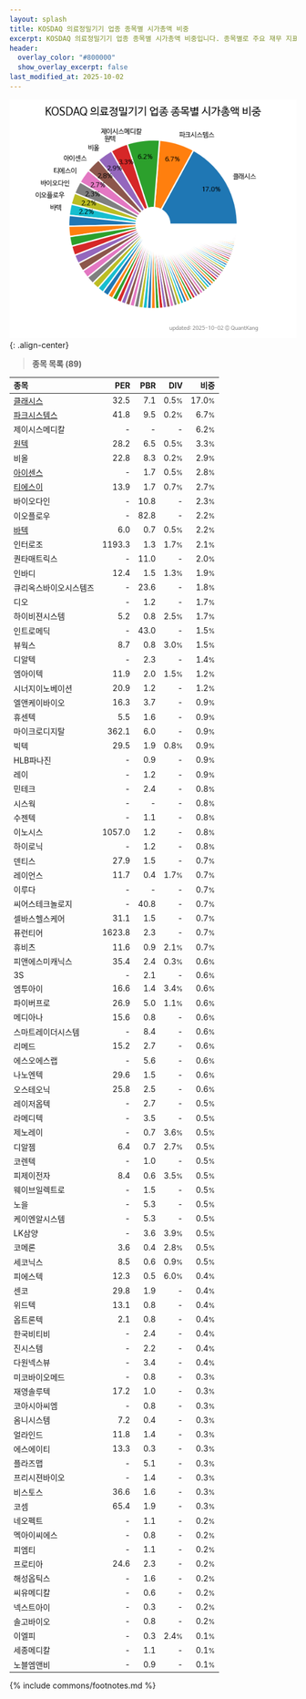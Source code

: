 ```yaml
---
layout: splash
title: KOSDAQ 의료정밀기기 업종 종목별 시가총액 비중
excerpt: KOSDAQ 의료정밀기기 업종 종목별 시가총액 비중입니다. 종목별로 주요 재무 지표를 함께 표시합니다.
header:
  overlay_color: "#800000"
  show_overlay_excerpt: false
last_modified_at: 2025-10-02
---
```



![KOSDAQ 의료정밀기기 업종 종목별 시가총액 비중](/stats/sector/images/kosdaq_업종_의료정밀기기_종목.png){: .align-center}


> **종목 목록 (89)**<a id="list"></a>

| **종목** | **PER** | **PBR** | **DIV** | **비중** |
| :------- | ------: | ------: | ------: | -------: |
| [클래시스](/214150/) | 32.5 | 7.1 | 0.5<small>%</small> | 17.0<small>%</small> |
| [파크시스템스](/140860/) | 41.8 | 9.5 | 0.2<small>%</small> | 6.7<small>%</small> |
| 제이시스메디칼 | - | - | - | 6.2<small>%</small> |
| [원텍](/336570/) | 28.2 | 6.5 | 0.5<small>%</small> | 3.3<small>%</small> |
| 비올 | 22.8 | 8.3 | 0.2<small>%</small> | 2.9<small>%</small> |
| [아이센스](/099190/) | - | 1.7 | 0.5<small>%</small> | 2.8<small>%</small> |
| [티에스이](/131290/) | 13.9 | 1.7 | 0.7<small>%</small> | 2.7<small>%</small> |
| 바이오다인 | - | 10.8 | - | 2.3<small>%</small> |
| 이오플로우 | - | 82.8 | - | 2.2<small>%</small> |
| [바텍](/043150/) | 6.0 | 0.7 | 0.5<small>%</small> | 2.2<small>%</small> |
| 인터로조 | 1193.3 | 1.3 | 1.7<small>%</small> | 2.1<small>%</small> |
| 퀀타매트릭스 | - | 11.0 | - | 2.0<small>%</small> |
| 인바디 | 12.4 | 1.5 | 1.3<small>%</small> | 1.9<small>%</small> |
| 큐리옥스바이오시스템즈 | - | 23.6 | - | 1.8<small>%</small> |
| 디오 | - | 1.2 | - | 1.7<small>%</small> |
| 하이비젼시스템 | 5.2 | 0.8 | 2.5<small>%</small> | 1.7<small>%</small> |
| 인트로메딕 | - | 43.0 | - | 1.5<small>%</small> |
| 뷰웍스 | 8.7 | 0.8 | 3.0<small>%</small> | 1.5<small>%</small> |
| 디알텍 | - | 2.3 | - | 1.4<small>%</small> |
| 엠아이텍 | 11.9 | 2.0 | 1.5<small>%</small> | 1.2<small>%</small> |
| 시너지이노베이션 | 20.9 | 1.2 | - | 1.2<small>%</small> |
| 엘앤케이바이오 | 16.3 | 3.7 | - | 0.9<small>%</small> |
| 휴센텍 | 5.5 | 1.6 | - | 0.9<small>%</small> |
| 마이크로디지탈 | 362.1 | 6.0 | - | 0.9<small>%</small> |
| 빅텍 | 29.5 | 1.9 | 0.8<small>%</small> | 0.9<small>%</small> |
| HLB파나진 | - | 0.9 | - | 0.9<small>%</small> |
| 레이 | - | 1.2 | - | 0.9<small>%</small> |
| 민테크 | - | 2.4 | - | 0.8<small>%</small> |
| 시스웍 | - | - | - | 0.8<small>%</small> |
| 수젠텍 | - | 1.1 | - | 0.8<small>%</small> |
| 이노시스 | 1057.0 | 1.2 | - | 0.8<small>%</small> |
| 하이로닉 | - | 1.2 | - | 0.8<small>%</small> |
| 덴티스 | 27.9 | 1.5 | - | 0.7<small>%</small> |
| 레이언스 | 11.7 | 0.4 | 1.7<small>%</small> | 0.7<small>%</small> |
| 이루다 | - | - | - | 0.7<small>%</small> |
| 씨어스테크놀로지 | - | 40.8 | - | 0.7<small>%</small> |
| 셀바스헬스케어 | 31.1 | 1.5 | - | 0.7<small>%</small> |
| 퓨런티어 | 1623.8 | 2.3 | - | 0.7<small>%</small> |
| 휴비츠 | 11.6 | 0.9 | 2.1<small>%</small> | 0.7<small>%</small> |
| 피앤에스미캐닉스 | 35.4 | 2.4 | 0.3<small>%</small> | 0.6<small>%</small> |
| 3S | - | 2.1 | - | 0.6<small>%</small> |
| 엠투아이 | 16.6 | 1.4 | 3.4<small>%</small> | 0.6<small>%</small> |
| 파이버프로 | 26.9 | 5.0 | 1.1<small>%</small> | 0.6<small>%</small> |
| 메디아나 | 15.6 | 0.8 | - | 0.6<small>%</small> |
| 스마트레이더시스템 | - | 8.4 | - | 0.6<small>%</small> |
| 리메드 | 15.2 | 2.7 | - | 0.6<small>%</small> |
| 에스오에스랩 | - | 5.6 | - | 0.6<small>%</small> |
| 나노엔텍 | 29.6 | 1.5 | - | 0.6<small>%</small> |
| 오스테오닉 | 25.8 | 2.5 | - | 0.6<small>%</small> |
| 레이저옵텍 | - | 2.7 | - | 0.5<small>%</small> |
| 라메디텍 | - | 3.5 | - | 0.5<small>%</small> |
| 제노레이 | - | 0.7 | 3.6<small>%</small> | 0.5<small>%</small> |
| 디알젬 | 6.4 | 0.7 | 2.7<small>%</small> | 0.5<small>%</small> |
| 코렌텍 | - | 1.0 | - | 0.5<small>%</small> |
| 피제이전자 | 8.4 | 0.6 | 3.5<small>%</small> | 0.5<small>%</small> |
| 웨이브일렉트로 | - | 1.5 | - | 0.5<small>%</small> |
| 노을 | - | 5.3 | - | 0.5<small>%</small> |
| 케이엔알시스템 | - | 5.3 | - | 0.5<small>%</small> |
| LK삼양 | - | 3.6 | 3.9<small>%</small> | 0.5<small>%</small> |
| 코메론 | 3.6 | 0.4 | 2.8<small>%</small> | 0.5<small>%</small> |
| 세코닉스 | 8.5 | 0.6 | 0.9<small>%</small> | 0.5<small>%</small> |
| 피에스텍 | 12.3 | 0.5 | 6.0<small>%</small> | 0.4<small>%</small> |
| 센코 | 29.8 | 1.9 | - | 0.4<small>%</small> |
| 위드텍 | 13.1 | 0.8 | - | 0.4<small>%</small> |
| 옵트론텍 | 2.1 | 0.8 | - | 0.4<small>%</small> |
| 한국비티비 | - | 2.4 | - | 0.4<small>%</small> |
| 진시스템 | - | 2.2 | - | 0.4<small>%</small> |
| 다원넥스뷰 | - | 3.4 | - | 0.4<small>%</small> |
| 미코바이오메드 | - | 0.8 | - | 0.3<small>%</small> |
| 재영솔루텍 | 17.2 | 1.0 | - | 0.3<small>%</small> |
| 코아시아씨엠 | - | 0.8 | - | 0.3<small>%</small> |
| 옴니시스템 | 7.2 | 0.4 | - | 0.3<small>%</small> |
| 얼라인드 | 11.8 | 1.4 | - | 0.3<small>%</small> |
| 에스에이티 | 13.3 | 0.3 | - | 0.3<small>%</small> |
| 플라즈맵 | - | 5.1 | - | 0.3<small>%</small> |
| 프리시젼바이오 | - | 1.4 | - | 0.3<small>%</small> |
| 비스토스 | 36.6 | 1.6 | - | 0.3<small>%</small> |
| 코셈 | 65.4 | 1.9 | - | 0.3<small>%</small> |
| 네오펙트 | - | 1.1 | - | 0.2<small>%</small> |
| 멕아이씨에스 | - | 0.8 | - | 0.2<small>%</small> |
| 피엠티 | - | 1.1 | - | 0.2<small>%</small> |
| 프로티아 | 24.6 | 2.3 | - | 0.2<small>%</small> |
| 해성옵틱스 | - | 1.6 | - | 0.2<small>%</small> |
| 씨유메디칼 | - | 0.6 | - | 0.2<small>%</small> |
| 넥스트아이 | - | 0.3 | - | 0.2<small>%</small> |
| 솔고바이오 | - | 0.8 | - | 0.2<small>%</small> |
| 이엘피 | - | 0.3 | 2.4<small>%</small> | 0.1<small>%</small> |
| 세종메디칼 | - | 1.1 | - | 0.1<small>%</small> |
| 노블엠앤비 | - | 0.9 | - | 0.1<small>%</small> |

{% include commons/footnotes.md %}